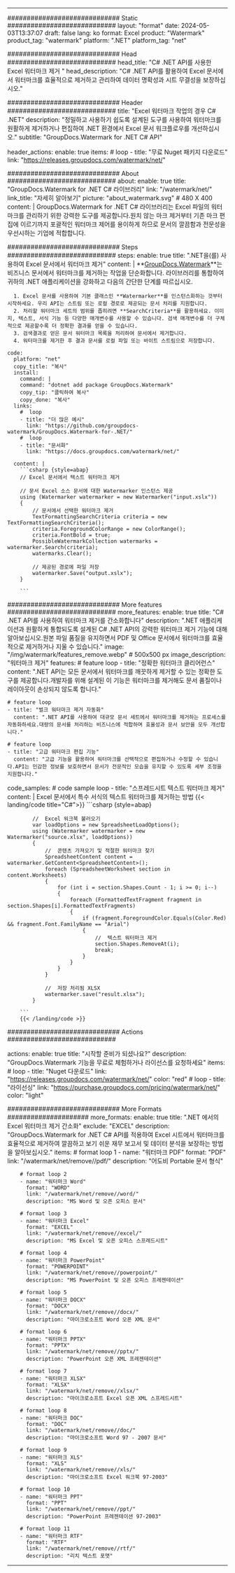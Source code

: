 
---
############################# Static ############################
layout: "format"
date:  2024-05-03T13:37:07
draft: false
lang: ko
format: Excel
product: "Watermark"
product_tag: "watermark"
platform: ".NET"
platform_tag: "net"

############################# Head ############################
head_title: "C# .NET API를 사용한 Excel 워터마크 제거 "
head_description: "C# .NET API를 활용하여 Excel 문서에서 워터마크를 효율적으로 제거하고 관리하여 데이터 명확성과 시트 무결성을 보장하십시오."

############################# Header ############################
title: "Excel 워터마크 작업의 경우 C# .NET" 
description: "정밀하고 사용하기 쉽도록 설계된 도구를 사용하여 워터마크를 원활하게 제거하거나 편집하여 .NET 환경에서 Excel 문서 워크플로우를 개선하십시오."
subtitle: "GroupDocs.Watermark for .NET C# API" 

header_actions:
  enable: true
  items:
    #  loop
    - title: "무료 Nuget 패키지 다운로드"
      link: "https://releases.groupdocs.com/watermark/net/"
      
############################# About ############################
about:
    enable: true
    title: "GroupDocs.Watermark for .NET C# 라이브러리"
    link: "/watermark/net/"
    link_title: "자세히 알아보기"
    picture: "about_watermark.svg" # 480 X 400
    content: |
       GroupDocs.Watermark for .NET C# 라이브러리는 Excel 파일의 워터마크를 관리하기 위한 강력한 도구를 제공합니다.원치 않는 마크 제거부터 기존 마크 편집에 이르기까지 포괄적인 워터마크 제어를 용이하게 하므로 문서의 깔끔함과 전문성을 우선시하는 기업에 적합합니다.

############################# Steps ############################
steps:
    enable: true
    title: ".NET을(를) 사용하여 Excel 문서에서 워터마크 제거"
    content: |
      **[GroupDocs.Watermark](https://products.groupdocs.com/watermark/net/)**는 비즈니스 문서에서 워터마크를 제거하는 작업을 단순화합니다. 라이브러리를 통합하여 귀하의 .NET 애플리케이션을 강화하고 다음의 간단한 단계를 따르십시오.
      
      1. Excel 문서를 사용하여 기본 클래스인 **Watermarker**를 인스턴스화하는 것부터 시작하세요. 우리 API는 스트림 또는 로컬 경로로 제공되는 문서 처리를 지원합니다.
      2. 처리할 워터마크 세트의 범위를 좁히려면 **SearchCriteria**를 활용하세요. 이미지, 텍스트, 서식 기능 등 다양한 매개변수를 사용할 수 있습니다. 검색 매개변수를 더 구체적으로 제공할수록 더 정확한 결과를 얻을 수 있습니다.
      3. 검색결과로 얻은 문서 워터마크 목록을 처리하여 문서에서 제거합니다.
      4. 워터마크를 제거한 후 결과 문서를 로컬 파일 또는 바이트 스트림으로 저장합니다.
   
    code:
      platform: "net"
      copy_title: "복사"
      install:
        command: |
        command: "dotnet add package GroupDocs.Watermark"
        copy_tip: "클릭하여 복사"
        copy_done: "복사"
      links:
        #  loop
        - title: "더 많은 예시"
          link: "https://github.com/groupdocs-watermark/GroupDocs.Watermark-for-.NET/"
        #  loop
        - title: "문서화"
          link: "https://docs.groupdocs.com/watermark/net/"
          
      content: |
        ```csharp {style=abap}
        // Excel 문서에서 텍스트 워터마크 제거

        // 문서 Excel 소스 문서에 대한 Watermarker 인스턴스 제공
        using (Watermarker watermarker = new Watermarker("input.xslx"))
        {
            // 문서에서 선택한 워터마크 제거
            TextFormattingSearchCriteria criteria = new TextFormattingSearchCriteria();
            criteria.ForegroundColorRange = new ColorRange();
            criteria.FontBold = true;
            PossibleWatermarkCollection watermarks = watermarker.Search(criteria);
            watermarks.Clear();

            // 제공된 경로에 파일 저장
            watermarker.Save("output.xslx");
        }
        
        ```            

############################# More features ############################
more_features:
  enable: true
  title: "C# .NET API를 사용하여 워터마크 제거를 간소화합니다"
  description: ".NET 애플리케이션과 원활하게 통합되도록 설계된 C# .NET API의 강력한 워터마크 제거 기능에 대해 알아보십시오.원본 파일 품질을 유지하면서 PDF 및 Office 문서에서 워터마크를 효율적으로 제거하거나 지울 수 있습니다."
  image: "/img/watermark/features_remove.webp" # 500x500 px
  image_description: "워터마크 제거"
  features:
    # feature loop
    - title: "정확한 워터마크 클리어런스"
      content: ".NET API는 모든 문서에서 워터마크를 깨끗하게 제거할 수 있는 정확한 도구를 제공합니다.개발자를 위해 설계된 이 기능은 워터마크를 제거해도 문서 품질이나 레이아웃이 손상되지 않도록 합니다."

    # feature loop
    - title: "벌크 워터마크 제거 자동화"
      content: ".NET API를 사용하여 대규모 문서 세트에서 워터마크를 제거하는 프로세스를 자동화하세요.대량의 문서를 처리하는 비즈니스에 적합하며 효율성과 문서 보안을 모두 개선합니다."

    # feature loop
    - title: "고급 워터마크 편집 기능"
      content: "고급 기능을 활용하여 워터마크를 선택적으로 편집하거나 수정할 수 있습니다.API는 민감한 정보를 보호하면서 문서가 전문적인 모습을 유지할 수 있도록 세부 조정을 지원합니다."
      
  code_samples:
    # code sample loop
    - title: "스프레드시트 텍스트 워터마크 제거"
      content: |
        Excel 문서에서 특수 서식의 텍스트 워터마크를 제거하는 방법
        {{< landing/code title="C#">}}
        ```csharp {style=abap}
        
            //  Excel 워크북 불러오기
            var loadOptions = new SpreadsheetLoadOptions();
            using (Watermarker watermarker = new Watermarker("source.xlsx", loadOptions))
            {
                //  콘텐츠 가져오기 및 적절한 워터마크 찾기
                SpreadsheetContent content = watermarker.GetContent<SpreadsheetContent>();
                foreach (SpreadsheetWorksheet section in content.Worksheets)
                {
                    for (int i = section.Shapes.Count - 1; i >= 0; i--)
                    {
                        foreach (FormattedTextFragment fragment in section.Shapes[i].FormattedTextFragments)
                        {
                            if (fragment.ForegroundColor.Equals(Color.Red) && fragment.Font.FamilyName == "Arial")
                            {
                                //  텍스트 워터마크 제거
                                section.Shapes.RemoveAt(i);
                                break;
                            }
                        }
                    }
                }

                //  저장 처리됨 XLSX
                watermarker.save("result.xlsx");
            }

        ```
        {{< /landing/code >}}


############################# Actions ############################

actions:
  enable: true
  title: "시작할 준비가 되셨나요?"
  description: "GroupDocs.Watermark 기능을 무료로 체험하거나 라이선스를 요청하세요"
  items:
    #  loop
    - title: "Nuget 다운로드"
      link: "https://releases.groupdocs.com/watermark/net/"
      color: "red"
        #  loop
    - title: "라이선싱"
      link: "https://purchase.groupdocs.com/pricing/watermark/net/"
      color: "light"


############################# More Formats #####################
more_formats:
    enable: true
    title: ".NET 에서의 Excel 워터마크 제거 간소화"
    exclude: "EXCEL"
    description: "GroupDocs.Watermark for .NET C# API를 적용하여 Excel 시트에서 워터마크를 효율적으로 제거하여 깔끔하고 보기 쉬운 재무 보고서 및 데이터 분석을 보장하는 방법을 알아보십시오."
    items: 
        # format loop 1
        - name: "워터마크 PDF"
          format: "PDF"
          link: "/watermark/net/remove//pdf/"
          description: "어도비 Portable 문서 형식"

        # format loop 2
        - name: "워터마크 Word"
          format: "WORD"
          link: "/watermark/net/remove//word/"
          description: "MS Word 및 오픈 오피스 문서"
          
        # format loop 3
        - name: "워터마크 Excel"
          format: "EXCEL"
          link: "/watermark/net/remove//excel/"
          description: "MS Excel 및 오픈 오피스 스프레드시트"

        # format loop 4
        - name: "워터마크 PowerPoint"
          format: "POWERPOINT"
          link: "/watermark/net/remove//powerpoint/"
          description: "MS PowerPoint 및 오픈 오피스 프레젠테이션"

        # format loop 5
        - name: "워터마크 DOCX"
          format: "DOCX"
          link: "/watermark/net/remove//docx/"
          description: "마이크로소프트 Word 오픈 XML 문서"
          
        # format loop 6
        - name: "워터마크 PPTX"
          format: "PPTX"
          link: "/watermark/net/remove//pptx/"
          description: "PowerPoint 오픈 XML 프레젠테이션"
          
        # format loop 7
        - name: "워터마크 XLSX"
          format: "XLSX"
          link: "/watermark/net/remove//xlsx/"
          description: "마이크로소프트 Excel 오픈 XML 스프레드시트"

        # format loop 8
        - name: "워터마크 DOC"
          format: "DOC"
          link: "/watermark/net/remove//doc/"
          description: "마이크로소프트 Word 97 - 2007 문서"

        # format loop 9
        - name: "워터마크 XLS"
          format: "XLS"
          link: "/watermark/net/remove//xls/"
          description: "마이크로소프트 Excel 워크북 97-2003"

        # format loop 10
        - name: "워터마크 PPT"
          format: "PPT"
          link: "/watermark/net/remove//ppt/"
          description: "PowerPoint 프레젠테이션 97-2003"

        # format loop 11
        - name: "워터마크 RTF"
          format: "RTF"
          link: "/watermark/net/remove//rtf/"
          description: "리치 텍스트 포맷"

---